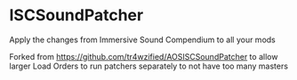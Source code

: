 # ISCSoundPatcher
Apply the changes from Immersive Sound Compendium to all your mods

Forked from https://github.com/tr4wzified/AOSISCSoundPatcher to allow larger Load Orders to run patchers separately to not have too many masters

